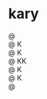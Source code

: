 # kary

@ <br/>
@ K <br/>
@ K <br/>
@ KK<br/>
@ K <br/>
@ K <br/>
@ <br/>

<!--
@ 
@ K  @   @   @@   @ @
@ K @   @ @  @ @  @ @
@ KK    @@@  @@   @ @
@ K @   @ @  @ @   @
@ K  @  @ @  @ @   @
@
-->

